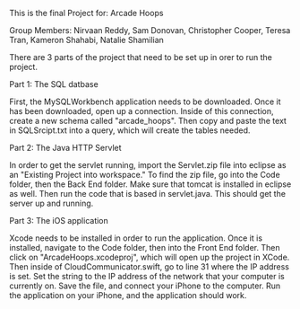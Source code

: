 This is the final Project for: Arcade Hoops

Group Members: Nirvaan Reddy, Sam Donovan, Christopher Cooper, Teresa Tran,
Kameron Shahabi, Natalie Shamilian




There are 3 parts of the project that need to be set up in orer to run the project.

Part 1: The SQL datbase

First, the MySQLWorkbench application needs to be downloaded. Once it has been
downloaded, open up a connection. Inside of this connection, create a new schema 
called "arcade_hoops". Then copy and paste the text in SQLSrcipt.txt into a query,
which will create the tables needed. 



Part 2: The Java HTTP Servlet

In order to get the servlet running, import the Servlet.zip file into eclipse as
an "Existing Project into workspace." To find the zip file, go into the Code folder, 
then the Back End folder. Make sure that tomcat is installed in eclipse as well.
Then run the code that is based in servlet.java. This should get the server up
and running.


Part 3: The iOS application

Xcode needs to be installed in order to run the application. Once it is installed, 
navigate to the Code folder, then into the Front End folder. Then click on 
"ArcadeHoops.xcodeproj", which will open up the project in XCode. Then inside of 
CloudCommunicator.swift, go to line 31 where the IP address is set. Set the string
to the IP address of the network that your computer is currently on. Save the file,
and connect your iPhone to the computer. Run the application on your iPhone, and
the application should work.



